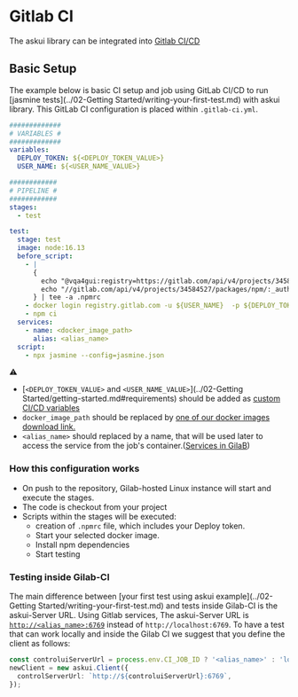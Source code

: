 # Gitlab CI

The askui library can be integrated into [Gitlab CI/CD](https://docs.gitlab.com/ee/ci/Introduction)

## Basic Setup

The example below is basic CI setup and job using GitLab CI/CD to run [jasmine tests](../02-Getting Started/writing-your-first-test.md) with askui library.
This GitLab CI configuration is placed within `.gitlab-ci.yml`.

```yml
#############
# VARIABLES #
#############
variables:
  DEPLOY_TOKEN: ${<DEPLOY_TOKEN_VALUE>}
  USER_NAME: ${<USER_NAME_VALUE>} 

############
# PIPELINE #
############
stages:
  - test

test:
  stage: test
  image: node:16.13
  before_script:
    - |
      {
        echo "@vqa4gui:registry=https://gitlab.com/api/v4/projects/34584527/packages/npm/"
        echo "//gitlab.com/api/v4/projects/34584527/packages/npm/:_authToken=\${NPM_TOKEN}"
      } | tee -a .npmrc
    - docker login registry.gitlab.com -u ${USER_NAME}  -p ${DEPLOY_TOKEN} 
    - npm ci
  services:
    - name: <docker_image_path>
      alias: <alias_name>
  script:
    - npx jasmine --config=jasmine.json

```

:warning:

- [`<DEPLOY_TOKEN_VALUE>` and `<USER_NAME_VALUE>`](../02-Getting Started/getting-started.md#requirements) should be added as [custom CI/CD variables](https://docs.gitlab.com/ee/ci/variables/index.html#custom-cicd-variables)
- `docker_image_path` should be replaced by [one of our docker images download link.](local-docker.md#available-images)
- `<alias_name>` should replaced by a name, that will be used later to access the service from the job's container.([Services in GilaB](https://docs.gitlab.com/ee/ci/services/#define-services-in-the-gitlab-ciyml-file))

### How this configuration works

- On push to the repository, Gilab-hosted Linux instance will start and execute the stages.
- The code is checkout from your project
- Scripts within the stages will be executed:
  - creation of `.npmrc` file, which includes your Deploy token.
  - Start your selected docker image.
  - Install npm dependencies
  - Start testing

### Testing inside Gilab-CI

The main difference between [your first test using askui example](../02-Getting Started/writing-your-first-test.md) and tests inside Gilab-CI is the askui-Server URL. Using Gitlab services, The askui-Server URL is  [`http://<alias_name>:6769`](#basic-setup) instead of `http://localhost:6769`. To have a test that can work locally and inside the Gilab CI we suggest that you define the client as follows:

```typescript
const controluiServerUrl = process.env.CI_JOB_ID ? '<alias_name>' : 'localhost';
newClient = new askui.Client({
  controlServerUrl: `http://${controluiServerUrl}:6769`,
});
```
